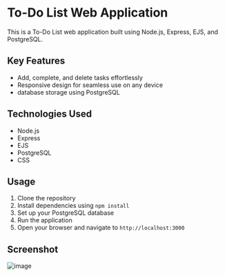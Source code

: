 # To-Do List Web Application

This is a To-Do List web application built using Node.js, Express, EJS, and PostgreSQL.

## Key Features

- Add, complete, and delete tasks effortlessly
- Responsive design for seamless use on any device
- database storage using PostgreSQL

## Technologies Used

- Node.js
- Express
- EJS
- PostgreSQL
- CSS  

## Usage

1. Clone the repository
2. Install dependencies using `npm install`
3. Set up your PostgreSQL database
4. Run the application
5. Open your browser and navigate to `http://localhost:3000`

## Screenshot
![image](https://github.com/aaagrud/PermanentToDo/assets/118443621/dfa40480-0afe-44ec-8cf3-0abe16402d0b)



